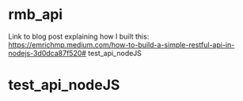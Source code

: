 # rmb_api

Link to blog post explaining how I built this: https://emrichmp.medium.com/how-to-build-a-simple-restful-api-in-nodejs-3d0dca87f520# test_api_nodeJS
# test_api_nodeJS
